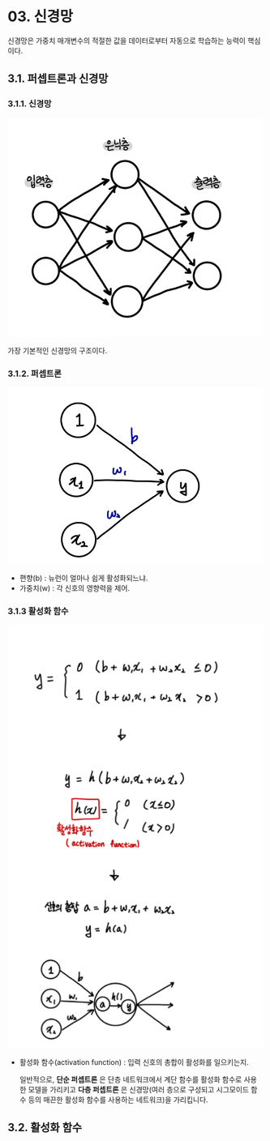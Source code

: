 # 03. 신경망

신경망은 가중치 매개변수의 적절한 값을 데이터로부터 자동으로 학습하는 능력이 핵심이다.



## 3.1. 퍼셉트론과 신경망

### 3.1.1. 신경망
![신경망의 예](./img/01.PNG)

가장 기본적인 신경망의 구조이다.

### 3.1.2. 퍼셉트론
![퍼셉트론](./img/02.PNG)

* 편향(b) : 뉴런이 얼마나 쉽게 활성화되느냐.
* 가중치(w) : 각 신호의 영향력을 제어.

### 3.1.3 활성화 함수
![퍼셉트론](./img/03.PNG)

* 활성화 함수(activation function) : 입력 신호의 총합이 활성화를 일으키는지.

    일반적으로, **단순 퍼셉트론** 은 단층 네트워크에서 계단 함수를 활성화 함수로 사용한 모델을 가리키고 **다층 퍼셉트론** 은 신경망(여러 층으로 구성되고 시그모이드 함수 등의 매끈한 활성화 함수를 사용하는 네트워크)을 가리킵니다.
  
  
  
## 3.2. 활성화 함수
  
  
